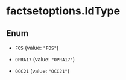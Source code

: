 # factsetoptions.IdType

## Enum


* `FOS` (value: `"FOS"`)

* `OPRA17` (value: `"OPRA17"`)

* `OCC21` (value: `"OCC21"`)


